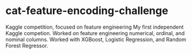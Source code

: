 # cat-feature-encoding-challenge
Kaggle competition, focused on feature engineering
My first independent Kaggle competion.  Worked on feature engineering numerical,
ordinal, and nominal columns.  Worked with XGBoost, Logistic Regression, and 
Random Forest Regressor.
